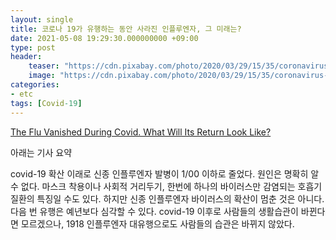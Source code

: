 ```yaml
---
layout: single
title: 코로나 19가 유행하는 동안 사라진 인플루엔자, 그 미래는?
date: 2021-05-08 19:29:30.000000000 +09:00
type: post
header:
    teaser: "https://cdn.pixabay.com/photo/2020/03/29/15/35/coronavirus-4981176_1280.png"
    image: "https://cdn.pixabay.com/photo/2020/03/29/15/35/coronavirus-4981176_1280.png"
categories:
- etc
tags: [Covid-19]
---
```


[The Flu Vanished During Covid. What Will Its Return Look Like?](https://www.nytimes.com/interactive/2021/04/22/science/flu-season-coronavirus-pandemic.html?campaign_id=34&emc=edit_sc_20210427&instance_id=29794&nl=science-times&regi_id=74224344&segment_id=56588&te=1&user_id=7ea075ab01b299bb8ea82e804d3eb903)

아래는 기사 요약

covid-19 확산 이래로 신종 인플루엔자 발병이 1/00 이하로 줄었다. 원인은 명확히 알 수 없다. 마스크 착용이나 사회적 거리두기, 한번에 하나의 바이러스만 감염되는 호흡기 질환의 특징일 수도 있다. 하지만 신종 인플루엔자 바이러스의 확산이 멈춘 것은 아니다. 다음 번 유행은 예년보다 심각할 수 있다. covid-19 이후로 사람들의 생활습관이 바뀐다면 모르겠으나, 1918 인플루엔자 대유행으로도 사람들의 습관은 바뀌지 않았다.
